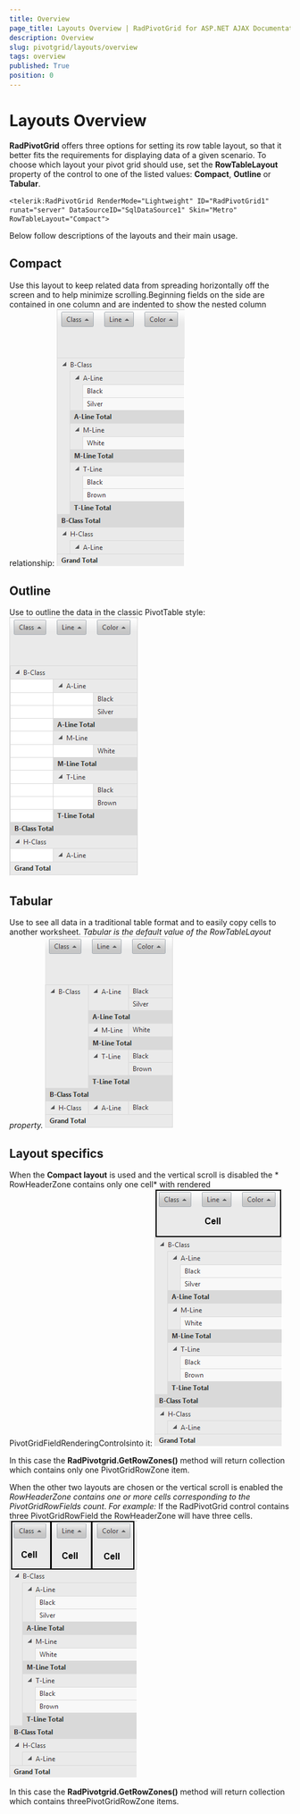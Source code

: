 ```yaml
---
title: Overview
page_title: Layouts Overview | RadPivotGrid for ASP.NET AJAX Documentation
description: Overview
slug: pivotgrid/layouts/overview
tags: overview
published: True
position: 0
---
```


# Layouts Overview



**RadPivotGrid** offers three options for setting its row table layout, so that it better fits the requirements for displaying data	of a given scenario. To choose which layout your pivot grid should use, set the **RowTableLayout** property	of the control to one of the listed values:	**Compact**, **Outline** or **Tabular**.

````ASPNET
<telerik:RadPivotGrid RenderMode="Lightweight" ID="RadPivotGrid1" runat="server" DataSourceID="SqlDataSource1" Skin="Metro" RowTableLayout="Compact">
````			



Below follow descriptions of the layouts and their main usage.

## Compact

Use this layout to keep related data from spreading horizontally off the screen and to help minimize scrolling.Beginning fields on the side are contained in one column and are indented to show the nested column relationship:
![Compact layout](images/pivotgrid-layouts_1.png)

## Outline

Use to outline the data in the classic PivotTable style:
![Outline layout](images/pivotgrid-layouts_2.png)

## Tabular

Use to see all data in a traditional table format and to easily copy cells to another worksheet. *Tabular is the default value of the RowTableLayout property.*
![Tabular layout](images/pivotgrid-layouts_3.png)

## Layout specifics

When the **Compact layout** is used and the vertical scroll is disabled the *	RowHeaderZone	contains only one cell* with rendered PivotGridFieldRenderingControlsinto it:
![RowHeaderZone with Compact layout and scrolling](images/pivotgrid-layouts_4.png)

In this case the **RadPivotgrid.GetRowZones()** method will return collection which contains only one PivotGridRowZone item.

When the other two layouts are chosen or the vertical scroll is enabled the *RowHeaderZone contains one or more cells corresponding to the PivotGridRowFields count*. *For example:* If the RadPivotGrid control contains three PivotGridRowField the RowHeaderZone will have three cells.
![RowHeaderZone with other layouts and scrolling](images/pivotgrid-layouts_5.png)

In this case the **RadPivotgrid.GetRowZones()** method will return collection which contains threePivotGridRowZone items.
